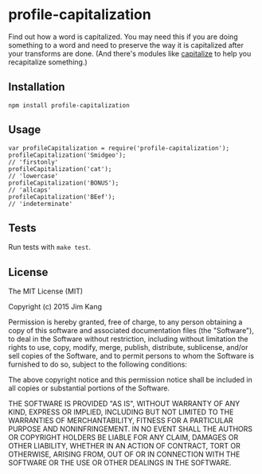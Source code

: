 profile-capitalization
======================

Find out how a word is capitalized. You may need this if you are doing something to a word and need to preserve the way it is capitalized after your transforms are done. (And there's modules like [capitalize](https://www.npmjs.com/package/capitalize) to help you recapitalize something.)

Installation
------------

    npm install profile-capitalization

Usage
-----

    var profileCapitalization = require('profile-capitalization');
    profileCapitalization('Smidgeo');
    // 'firstonly'
    profileCapitalization('cat');
    // 'lowercase'
    profileCapitalization('BONUS');
    // 'allcaps'
    profileCapitalization('BEef');
    // 'indeterminate'

Tests
-----

Run tests with `make test`.

License
-------

The MIT License (MIT)

Copyright (c) 2015 Jim Kang

Permission is hereby granted, free of charge, to any person obtaining a copy
of this software and associated documentation files (the "Software"), to deal
in the Software without restriction, including without limitation the rights
to use, copy, modify, merge, publish, distribute, sublicense, and/or sell
copies of the Software, and to permit persons to whom the Software is
furnished to do so, subject to the following conditions:

The above copyright notice and this permission notice shall be included in
all copies or substantial portions of the Software.

THE SOFTWARE IS PROVIDED "AS IS", WITHOUT WARRANTY OF ANY KIND, EXPRESS OR
IMPLIED, INCLUDING BUT NOT LIMITED TO THE WARRANTIES OF MERCHANTABILITY,
FITNESS FOR A PARTICULAR PURPOSE AND NONINFRINGEMENT. IN NO EVENT SHALL THE
AUTHORS OR COPYRIGHT HOLDERS BE LIABLE FOR ANY CLAIM, DAMAGES OR OTHER
LIABILITY, WHETHER IN AN ACTION OF CONTRACT, TORT OR OTHERWISE, ARISING FROM,
OUT OF OR IN CONNECTION WITH THE SOFTWARE OR THE USE OR OTHER DEALINGS IN
THE SOFTWARE.
